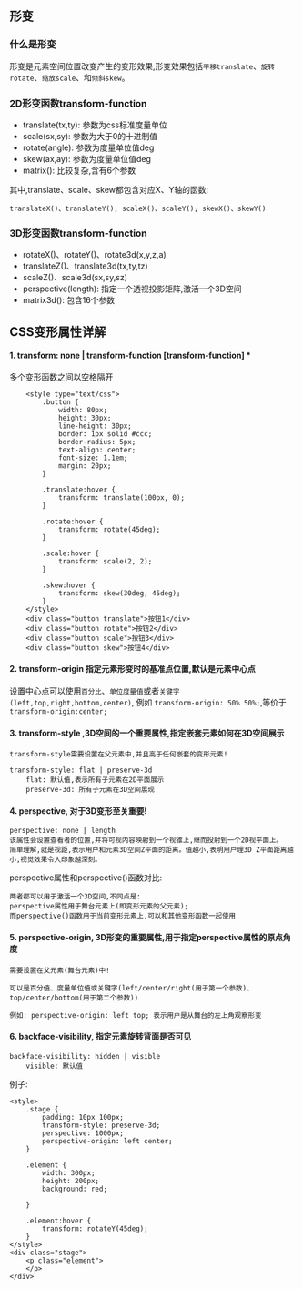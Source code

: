 ## 形变

### 什么是形变
形变是元素空间位置改变产生的变形效果,形变效果包括`平移translate`、`旋转rotate`、`缩放scale`、和`倾斜skew`。

### 2D形变函数transform-function

- translate(tx,ty): 参数为css标准度量单位
- scale(sx,sy): 参数为大于0的十进制值
- rotate(angle): 参数为度量单位值deg
- skew(ax,ay): 参数为度量单位值deg
- matrix(): 比较复杂,含有6个参数

其中,translate、scale、skew都包含对应X、Y轴的函数:
```
translateX()、translateY(); scaleX()、scaleY(); skewX()、skewY()
```

### 3D形变函数transform-function

- rotateX()、rotateY()、rotate3d(x,y,z,a)
- translateZ()、translate3d(tx,ty,tz)
- scaleZ()、scale3d(sx,sy,sz)
- perspective(length): 指定一个透视投影矩阵,激活一个3D空间
- matrix3d(): 包含16个参数




## CSS变形属性详解

#### 1. transform: none | transform-function [transform-function] *
多个变形函数之间以空格隔开

```
    <style type="text/css">
        .button {
            width: 80px;
            height: 30px;
            line-height: 30px;
            border: 1px solid #ccc;
            border-radius: 5px;
            text-align: center;
            font-size: 1.1em;
            margin: 20px;
        }
    
        .translate:hover {
            transform: translate(100px, 0);
        }
    
        .rotate:hover {
            transform: rotate(45deg);
        }
    
        .scale:hover {
            transform: scale(2, 2);
        }
    
        .skew:hover {
            transform: skew(30deg, 45deg);
        }
    </style>
    <div class="button translate">按钮1</div>
    <div class="button rotate">按钮2</div>
    <div class="button scale">按钮3</div>
    <div class="button skew">按钮4</div>
```

#### 2. transform-origin 指定元素形变时的基准点位置,默认是元素中心点

设置中心点可以使用`百分比`、`单位度量值`或者`关键字(left,top,right,bottom,center)`,
例如 `transform-origin: 50% 50%;`,等价于`transform-origin:center;`

#### 3. transform-style ,3D空间的一个重要属性,指定嵌套元素如何在3D空间展示
`transform-style需要设置在父元素中,并且高于任何嵌套的变形元素!`
```
transform-style: flat | preserve-3d
    flat: 默认值,表示所有子元素在2D平面展示
    preserve-3d: 所有子元素在3D空间展现
```

#### 4. perspective, 对于3D变形至关重要!
```
perspective: none | length
该属性会设置查看者的位置,并将可视内容映射到一个视锥上,继而投射到一个2D视平面上。
简单理解,就是视距,表示用户和元素3D空间Z平面的距离。值越小,表明用户理3D Z平面距离越小,视觉效果令人印象越深刻。
```

perspective属性和perspective()函数对比:
```
两者都可以用于激活一个3D空间,不同点是:
perspective属性用于舞台元素上(即变形元素的父元素);
而perspective()函数用于当前变形元素上,可以和其他变形函数一起使用
```

#### 5. perspective-origin, 3D形变的重要属性,用于指定perspective属性的原点角度
`需要设置在父元素(舞台元素)中!`
```
可以是百分值、度量单位值或关键字(left/center/right(用于第一个参数)、top/center/bottom(用于第二个参数))

例如: perspective-origin: left top; 表示用户是从舞台的左上角观察形变
```

#### 6. backface-visibility, 指定元素旋转背面是否可见
```
backface-visibility: hidden | visible
    visible: 默认值
```

例子:
```
<style>
    .stage {
        padding: 10px 100px;
        transform-style: preserve-3d;
        perspective: 1000px;
        perspective-origin: left center;
    }

    .element {
        width: 300px;
        height: 200px;
        background: red;

    }

    .element:hover {
        transform: rotateY(45deg);
    }
</style>
<div class="stage">
    <p class="element">
    </p>
</div>
```
